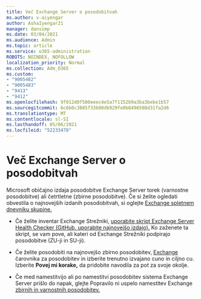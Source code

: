 ```yaml
---
title: Več Exchange Server o posodobitvah
ms.author: v-aiyengar
author: AshaIyengar21
manager: dansimp
ms.date: 03/04/2021
ms.audience: Admin
ms.topic: article
ms.service: o365-administration
ROBOTS: NOINDEX, NOFOLLOW
localization_priority: Normal
ms.collection: Adm_O365
ms.custom:
- "9005482"
- "9005483"
- "9413"
- "9412"
ms.openlocfilehash: 9f012d0f500eeec4e5a7f1152b9a3ba3bebe1b57
ms.sourcegitcommit: 6c6b0c3885f33b08db929fe0b6496508d31fa2d6
ms.translationtype: MT
ms.contentlocale: sl-SI
ms.lasthandoff: 05/06/2021
ms.locfileid: "52233478"
---
```

# <a name="about-exchange-server-updates"></a>Več Exchange Server o posodobitvah

Microsoft običajno izdaja posodobitve Exchange Server torek (varnostne posodobitve) ali četrtletne (zbirne posodobitve). Če si želite ogledati obvestila o najnovejših izdanih posodobitvah, si oglejte [Exchange spletnem dnevniku skupine.](https://aka.ms/ehlo)

- Če želite inventar Exchange Strežniki, [uporabite skript Exchange Server Health Checker (GitHub, uporabite najnovejšo izdajo).](https://aka.ms/ExchangeHealthChecker) Ko zaženete ta skript, se vam pove, ali kateri od Exchange Strežniki podpirajo posodobitve (ZU-ji in SU-ji).

- Če želite posodobiti na najnovejšo zbirno posodobitev, [Exchange](https://aka.ms/ExchangeUpdateWizard) čarovnika za posodobitev in izberite trenutno izvajano cuno in ciljno cu. Izberite **Povej mi korake,** da pridobite navodila za pot za svoje okolje.

- Če med namestitvijo ali po namestitvi posodobitev sistema Exchange Server prišlo do napak, glejte Popravilo ni uspelo namestitev Exchange [zbirnih in varnostnih posodobitev.](https://docs.microsoft.com/exchange/troubleshoot/client-connectivity/exchange-security-update-issues)
